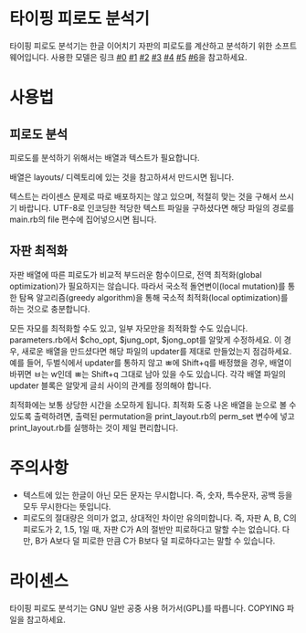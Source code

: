  # 타이핑 피로도 분석기

타이핑 피로도 분석기는 한글 이어치기 자판의 피로도를 계산하고 분석하기 위한 소프트웨어입니다. 사용한 모델은 링크 [\#0][model_link_0] [\#1][model_link_1] [\#2][model_link_2] [\#3][model_link_3] [\#4][model_link_4] [\#5][model_link_5] [\#6][model_link_6]을 참고하세요.

 # 사용법

 ## 피로도 분석
 
피로도를 분석하기 위해서는 배열과 텍스트가 필요합니다. 

배열은 layouts/ 디렉토리에 있는 것을 참고하셔서 만드시면 됩니다. 

텍스트는 라이센스 문제로 따로 배포하지는 않고 있으며, 적절히 맞는 것을 구해서 쓰시기 바랍니다. UTF-8로 인코딩한 적당한 텍스트 파일을 구하셨다면 해당 파일의 경로를 main.rb의 file 편수에 집어넣으시면 됩니다.

 ## 자판 최적화

자판 배열에 따른 피로도가 비교적 부드러운 함수이므로, 전역 최적화(global optimization)가 필요하지는 않습니다. 따라서 국소적 돌연변이(local mutation)를 통한 탐욕 알고리즘(greedy algorithm)을 통해 국소적 최적화(local optimization)를 하는 것으로 충분합니다. 

모든 자모를 최적화할 수도 있고, 일부 자모만을 최적화할 수도 있습니다. parameters.rb에서 $cho_opt, $jung_opt, $jong_opt를 알맞게 수정하세요. 이 경우, 새로운 배열을 만드셨다면 해당 파일의 updater를 제대로 만들었는지 점검하세요. 예를 들어, 두벌식에서 updater를 통하지 않고 ㅃ에 Shift+q를 배정했을 경우, 배열이 바뀌면 ㅂ는 w인데 ㅃ는 Shift+q 그대로 남아 있을 수도 있습니다. 각각 배열 파일의 updater 블록은 알맞게 글쇠 사이의 관계를 정의해야 합니다.

최적화에는 보통 상당한 시간을 소모하게 됩니다. 최적화 도중 나온 배열을 눈으로 볼 수 있도록 출력하려면, 출력된 permutation을 print_layout.rb의 perm_set 변수에 넣고 print_layout.rb를 실행하는 것이 제일 편리합니다.

 # 주의사항

* 텍스트에 있는 한글이 아닌 모든 문자는 무시합니다. 즉, 숫자, 특수문자, 공백 등을 모두 무시한다는 뜻입니다.
* 피로도의 절대량은 의미가 없고, 상대적인 차이만 유의미합니다. 즉, 자판 A, B, C의 피로도가 2, 1.5, 1일 때, 자판 C가 A의 절반만 피로하다고 말할 수는 없습니다. 다만, B가 A보다 덜 피로한 만큼 C가 B보다 덜 피로하다고는 말할 수 있습니다.

 # 라이센스

타이핑 피로도 분석기는 GNU 일반 공중 사용 허가서(GPL)를 따릅니다. COPYING 파일을 참고하세요.

[model_link_0]: http://sebeol.org/gnuboard/bbs/board.php?bo_table=lab&wr_id=1
[model_link_1]: http://sebeol.org/gnuboard/bbs/board.php?bo_table=lab&wr_id=2
[model_link_2]: http://sebeol.org/gnuboard/bbs/board.php?bo_table=lab&wr_id=3
[model_link_3]: http://sebeol.org/gnuboard/bbs/board.php?bo_table=lab&wr_id=6
[model_link_4]: http://sebeol.org/gnuboard/bbs/board.php?bo_table=lab&wr_id=13
[model_link_5]: http://sebeol.org/gnuboard/bbs/board.php?bo_table=lab&wr_id=14
[model_link_6]: http://sebeol.org/gnuboard/bbs/board.php?bo_table=lab&wr_id=15
